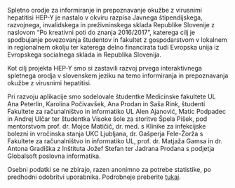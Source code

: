 Spletno orodje za informiranje in prepoznavanje okužbe z virusnimi hepatitisi HEP-Y je nastalo v okviru razpisa Javnega štipendijskega, razvojnega, invalidskega in preživninskega sklada Republike Slovenije z naslovom “Po kreativni poti do znanja 2016/2017”, katerega cilj je spodbujanje povezovanja študentov in fakultet z gospodarstvom v lokalnem in regionalnem okolju ter katerega delno financirata tudi Evropska unija iz Evropskega socialnega sklada in Republika Slovenija.

Kot cilj projekta HEP-Y smo si zastavili razvoj prvega interaktivnega spletnega orodja v slovenskem jeziku na temo informiranja in prepoznavanja okužbe z virusnimi hepatitisi.

Pri razvoju aplikacije smo sodelovale študentke Medicinske fakultete UL Ana Peterlin, Karolina Počivavšek, Ana Prodan in Saša Rink, študenti Fakultete za računalništvo in informatiko UL Alen Ajanović, Matic Podpadec in Andrej Ulčar ter študentka Visoke šole za storitve Špela Pišek, pod mentorstvom prof. dr. Mojce Matičič, dr. med. s Klinike za infekcijske bolezni in vročinska stanja UKC Ljubljana, dr. Gašperja Fele-Žorža s Fakultete za računalništvo in informatiko UL, prof. dr. Matjaža Gamsa in dr. Antona Gradiška z Inštituta Jožef Stefan ter Jadrana Prodana s podjetja Globalsoft poslovna informatika.

Osebni podatki se ne zbirajo, razen anonimno za potrebe statistike, po predhodni odobritvi uporabnika. Podrobneje preberite <a href="http://www.loally.com/tos/1ugkj5m">tukaj</a>.